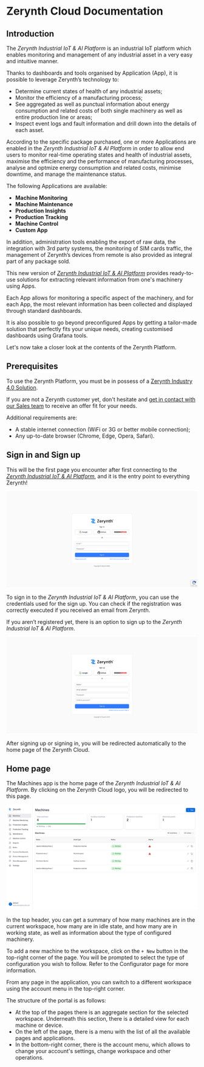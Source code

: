 # Zerynth Cloud Documentation

## Introduction
The _Zerynth Industrial IoT & AI Platform_ is an industrial IoT platform which enables monitoring and management of any industrial asset in a very easy and intuitive manner.

Thanks to dashboards and tools organised by Application (App), it is possible to leverage Zerynth’s technology to:

* Determine current states of health of any industrial assets;
* Monitor the efficiency of a manufacturing process;
* See aggregated as well as punctual information about energy consumption and related costs of both single machinery as well as entire production line or areas;
* Inspect event logs and fault information and drill down into the details of each asset.

According to the specific package purchased, one or more Applications are enabled in the _Zerynth Industrial IoT & AI Platform_ in order to allow end users to monitor real-time  operating states and health of industrial assets, maximise the efficiency and the performance of manufacturing processes, analyse and optmize energy consumption and related costs, minimise downtime, and manage the maintenance status.

The following Applications are available:

* **Machine Monitoring**
* **Machine Maintenance**
* **Production Insights**
* **Production Tracking**
* **Machine Control**
* **Custom App**

In addition, administration tools enabling the export of raw data, the integration with 3rd party systems, the monitoring of SIM cards traffic, the management of Zerynth’s devices from remote is also provided as integral part of any package sold.

This new version of [_Zerynth Industrial IoT & AI Platform_][zerynth_cloud] provides ready-to-use solutions for extracting relevant information from one's machinery using Apps.

Each App allows for monitoring a specific aspect of the machinery, and for each App, the most relevant information has been collected and displayed through standard dashboards.

It is also possible to go beyond preconfigured Apps by getting a tailor-made solution that perfectly fits your unique needs, creating customised dashboards using Grafana tools.

Let's now take a closer look at the contents of the Zerynth Platform.

## Prerequisites
To use the Zerynth Platform, you must be in possess of a [Zerynth Industry 4.0 Solution][zerynth_solutions]. 

If you are not a Zerynth customer yet, don't hesitate and [get in contact with our Sales team][zerynth_contact] to receive an offer fit for your needs.

Additional requirements are:

* A stable internet connection (WiFi or 3G or better mobile connection);
* Any up-to-date browser (Chrome, Edge, Opera, Safari).

## Sign in and Sign up

This will be the first page you encounter after first connecting to the [_Zerynth Industrial IoT & AI Platform_][zerynth_cloud], and it is the entry point to everything Zerynth!

![login_image]

To sign in to the _Zerynth Industrial IoT & AI Platform_, you can use the credentials used for the sign up. You can check if the registration was correctly executed if you received an email from Zerynth.

If you aren’t registered yet, there is an option to sign up to the _Zerynth Industrial IoT & AI Platform_.

![signup_image]

After signing up or signing in, you will be redirected automatically to the home page of the Zerynth Cloud.

## Home page

The Machines app is the home page of the _Zerynth Industrial IoT & AI Platform_. By clicking on the Zerynth Cloud logo, you will be redirected to this page.

![machines_image]

In the top header, you can get a summary of how many machines are in the current workspace, how many are in idle state, and how many are in working state, as well as information about the type of configured machinery.

To add a new machine to the workspace, click on the `+ New` button in the top-right corner of the page. You will be prompted to select the type of configuration you wish to follow.
Refer to the Configurator page for more information.

From any page in the application, you can switch to a different workspace using the account menu in the top-right corner.

The structure of the portal is as follows:

* At the top of the pages there is an aggregate section for the selected workspace. Underneath this section, there is a detailed view for each machine or device.
* On the left of the page, there is a menu with the list of all the available pages and applications. 
* In the bottom-right corner, there is the account menu, which allows to change your account's settings, change workspace and other operations.

[//]: #                         (Connections and external links)
[zerynth_cloud]:                https://cloud.zerynth.com
[zerynth_website]:              https://zerynth.com
[zerynth_solutions]:            https://zerynth.com/solutions
[zerynth_contact]:              https://zerynth.com/contact

[//]: #                         (Images)
[login_image]:                  ./img/Login/Login.png
[signup_image]:                 ./img/Login/SignUp.png
[machines_image]:               ./img/Machines/Machines.png
